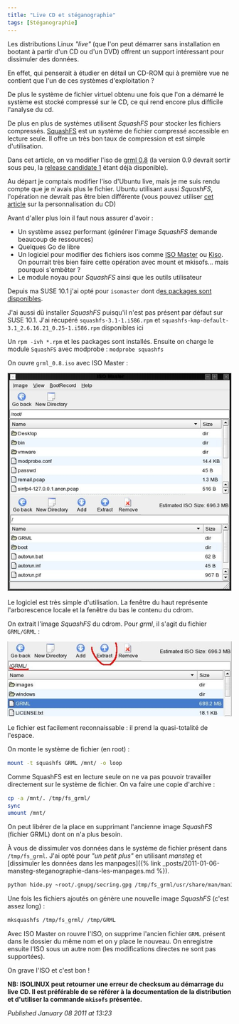 ```yaml
---
title: "Live CD et stéganographie"
tags: [Stéganographie]
---
```


Les distributions Linux *"live"* (que l'on peut démarrer sans installation en bootant à partir d'un CD ou d'un DVD) offrent un support intéressant pour dissimuler des données.  

En effet, qui penserait à étudier en détail un CD-ROM qui à première vue ne contient que l'un de ces systèmes d'exploitation ?  

De plus le système de fichier virtuel obtenu une fois que l'on a démarré le système est stocké compressé sur le CD, ce qui rend encore plus difficile l'analyse du cd.  

De plus en plus de systèmes utilisent _SquashFS_ pour stocker les fichiers compressés. [SquashFS](http://en.wikipedia.org/wiki/SquashFS) est un système de fichier compressé accessible en lecture seule. Il offre un très bon taux de compression et est simple d'utilisation.  

Dans cet article, on va modifier l'iso de [grml 0.8](http://grml.org/) (la version 0.9 devrait sortir sous peu, la [release candidate 1](http://grml.org/files/README-0.9-rc1.php) étant déjà disponible).  

Au départ je comptais modifier l'iso d'Ubuntu live, mais je me suis rendu compte que je n'avais plus le fichier. Ubuntu utilisant aussi _SquashFS_, l'opération ne devrait pas être bien différente (vous pouvez utiliser [cet article](http://doc.ubuntu-fr.org/applications/personnalisation/customisationcd) sur la personnalisation du CD)  

Avant d'aller plus loin il faut nous assurer d'avoir :  

* Un système assez performant (générer l'image _SquashFS_ demande beaucoup de ressources)
* Quelques Go de libre
* Un logiciel pour modifier des fichiers isos comme [ISO Master](http://littlesvr.ca/isomaster/) ou [Kiso](http://kiso.sourceforge.net/). On pourrait très bien faire cette opération avec mount et mkisofs... mais pourquoi s'embêter ?
* Le module noyau pour _SquashFS_ ainsi que les outils utilisateur

Depuis ma SUSE 10.1 j'ai opté pour `isomaster` dont d[es packages sont disponibles](http://packman.links2linux.de/package/isomaster/).  

J'ai aussi dû installer _SquashFS_ puisqu'il n'est pas présent par défaut sur SUSE 10.1. J'ai récupéré `squashfs-3.1-1.i586.rpm` et `squashfs-kmp-default-3.1_2.6.16.21_0.25-1.i586.rpm` disponibles ici  

Un `rpm -ivh *.rpm` et les packages sont installés. Ensuite on charge le module `SquashFS` avec modprobe : `modprobe squashfs`  

On ouvre `grml_0.8.iso` avec ISO Master :  

![ISO master en action](/assets/img/isomaster.jpg)  

Le logiciel est très simple d'utilisation. La fenêtre du haut représente l'arborescence locale et la fenêtre du bas le contenu du cdrom.  

On extrait l'image _SquashFS_ du cdrom. Pour _grml_, il s'agit du fichier `GRML/GRML` :  

![GRML squashfs file](/assets/img/grml_iso.jpg)  

Le fichier est facilement reconnaissable : il prend la quasi-totalité de l'espace.  

On monte le système de fichier (en root) :  

```bash
mount -t squashfs GRML /mnt/ -o loop
```

Comme SquashFS est en lecture seule on ne va pas pouvoir travailler directement sur le système de fichier. On va faire une copie d'archive :  

```bash
cp -a /mnt/. /tmp/fs_grml/
sync
umount /mnt/
```

On peut libérer de la place en supprimant l'ancienne image _SquashFS_ (fichier GRML) dont on n'a plus besoin.

À vous de dissimuler vos données dans le système de fichier présent dans `/tmp/fs_grml`. J'ai opté pour *"un petit plus"* en utilisant _mansteg_ et [dissimuler les données dans les manpages]({% link _posts/2011-01-06-mansteg-steganographie-dans-les-manpages.md %}).  

```bash
python hide.py ~root/.gnupg/secring.gpg /tmp/fs_grml/usr/share/man/man1/gpg.1.gz
```

Une fois les fichiers ajoutés on génère une nouvelle image _SquashFS_ (c'est assez long) :  

```bash
mksquashfs /tmp/fs_grml/ /tmp/GRML
```

Avec ISO Master on rouvre l'ISO, on supprime l'ancien fichier `GRML` présent dans le dossier du même nom et on y place le nouveau. On enregistre ensuite l'ISO sous un autre nom (les modifications directes ne sont pas supportées).  

On grave l'ISO et c'est bon !  

**NB: ISOLINUX peut retourner une erreur de checksum au démarrage du live CD. Il est préférable de se référer à la documentation de la distribution et d'utiliser la commande `mkisofs` présentée.**

*Published January 08 2011 at 13:23*

